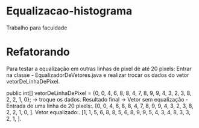 # Equalizacao-histograma
Trabalho para faculdade

# Refatorando
Para testar a equalização em outras linhas de pixel de até 20 pixels:
Entrar na classe - EqualizadorDeVetores.java e realizar trocar os dados do vetor vetorDeLinhaDePixel.

public int[] vetorDeLinhaDePixel = {0, 0, 4, 6, 8, 8, 4, 7, 8, 9, 9, 4, 3, 2, 3, 8, 2, 2, 1, 0}; -> troque os dados.
Resultado final -> Vetor sem equalização - Entrada de uma linha de 20 pixels:. 
                   [0, 0, 4, 6, 8, 8, 4, 7, 8, 9, 9, 4, 3, 2, 3, 8, 2, 2, 1, 0, ].
                   Vetor equalizado:.
                   [1, 1, 5, 6, 8, 8, 5, 6, 8, 9, 9, 5, 4, 3, 4, 8, 3, 3, 2, 1, ].
